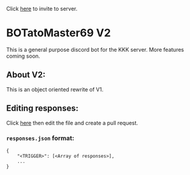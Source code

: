 Click [here](https://discordapp.com/oauth2/authorize?client_id=593359969806712861&scope=bot&permissions=0) to invite to server.

# BOTatoMaster69 V2
This is a general purpose discord bot for the KKK server. More features coming soon.

## About V2:
This is an object oriented rewrite of V1.


## Editing responses:

Click [here](https://github.com/SadmanTariq/BOTatoMaster69/blob/master/responses.json) then edit the file and create a pull request.

### `responses.json` format:
    {
        "<TRIGGER>": [<Array of responses>],
        ...
    }
